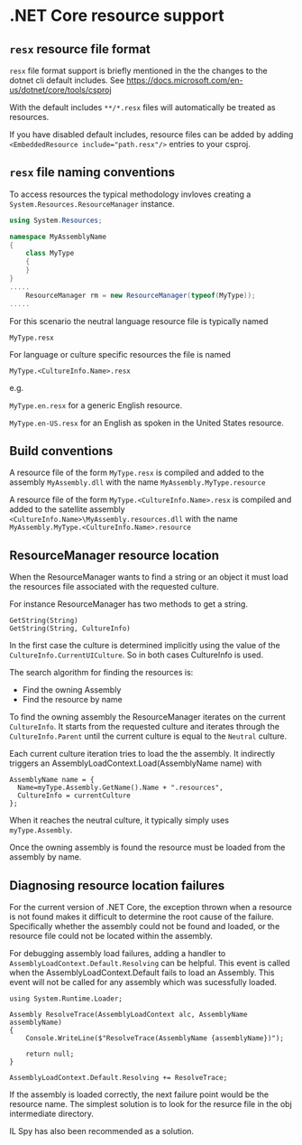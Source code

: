 # .NET Core resource support

## `resx` resource file format

`resx` file format support is briefly mentioned in the the changes to the
dotnet cli default includes.
See https://docs.microsoft.com/en-us/dotnet/core/tools/csproj

With the default includes `**/*.resx` files will automatically be
treated as resources.

If you have disabled default includes, resource files can be
added by adding `<EmbeddedResource include="path.resx"/>` entries to
your csproj.

## `resx` file naming conventions

To access resources the typical methodology invloves creating a
`System.Resources.ResourceManager` instance.

```C#
using System.Resources;

namespace MyAssemblyName
{
    class MyType
    {
    }
}
.....
    ResourceManager rm = new ResourceManager(typeof(MyType));
.....
```

For this scenario the neutral language resource file is typically named

`MyType.resx`

For language or culture specific resources the file is named

`MyType.<CultureInfo.Name>.resx`

e.g.

`MyType.en.resx` for a generic English resource.

`MyType.en-US.resx` for an English as spoken in the United States resource.

## Build conventions

A resource file of the form `MyType.resx` is compiled and added to the
assembly `MyAssembly.dll` with the name `MyAssembly.MyType.resource`

A resource file of the form `MyType.<CultureInfo.Name>.resx` is compiled
and added to the satellite assembly `<CultureInfo.Name>\MyAssembly.resources.dll`
with the name `MyAssembly.MyType.<CultureInfo.Name>.resource`

## ResourceManager resource location

When the ResourceManager wants to find a string or an object it must load the
resources file associated with the requested culture.

For instance ResourceManager has two methods to get a string.

```
GetString(String)
GetString(String, CultureInfo)
```

In the first case the culture is determined implicitly using the value
of the `CultureInfo.CurrentUICulture`.  So in both cases CultureInfo is
used.

The search algorithm for finding the resources is:
* Find the owning Assembly
* Find the resource by name

To find the owning assembly the ResourceManager iterates on the current
`CultureInfo`.  It starts from the requested culture and iterates through
the `CultureInfo.Parent` until the current culture is equal to the
`Neutral` culture.

Each current culture iteration tries to load the the assembly.  It
indirectly triggers an AssemblyLoadContext.Load(AssemblyName name) with

```
AssemblyName name = {
  Name=myType.Assembly.GetName().Name + ".resources",
  CultureInfo = currentCulture
};
```

When it reaches the neutral culture, it typically simply uses `myType.Assembly`.

Once the owning assembly is found the resource must be loaded from the
assembly by name.

## Diagnosing resource location failures

For the current version of .NET Core, the exception thrown when a
resource is not found makes it difficult to determine the root cause of
the failure.  Specifically whether the assembly could not be found and
loaded, or the resource file could not be located within the assembly.

For debugging assembly load failures, adding a handler to
`AssemblyLoadContext.Default.Resolving` can be helpful.  This event is
called when the AssemblyLoadContext.Default fails to load an Assembly.
This event will not be called for any assembly which was sucessfully loaded.

```
using System.Runtime.Loader;

Assembly ResolveTrace(AssemblyLoadContext alc, AssemblyName assemblyName)
{
    Console.WriteLine($"ResolveTrace(AssemblyName {assemblyName})");

    return null;
}

AssemblyLoadContext.Default.Resolving += ResolveTrace;
```

If the assembly is loaded correctly, the next failure point would be the
resource name.  The simplest solution is to look for the resurce file in
the obj intermediate directory.

IL Spy has also been recommended as a solution.

